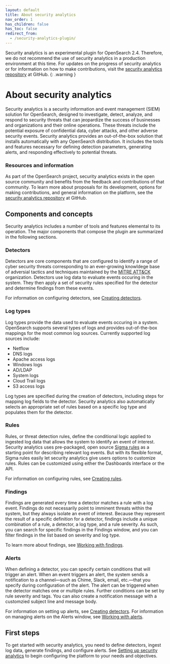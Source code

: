 ```yaml
---
layout: default
title: About security analytics
nav_order: 1
has_children: false
has_toc: false
redirect_from:
  - /security-analytics-plugin/
---
```


Security analytics is an experimental plugin for OpenSearch 2.4. Therefore, we do not recommend the use of security analytics in a production environment at this time. For updates on the progress of security analytics or for information on how to make contributions, visit the [security analytics repository](https://github.com/opensearch-project/security-analytics) at GitHub.
{: .warning }


# About security analytics

Security analytics is a security information and event management (SIEM) solution for OpenSearch, designed to investigate, detect, analyze, and respond to security threats that can jeopardize the success of businesses and organizations and their online operations. These threats include the potential exposure of confidential data, cyber attacks, and other adverse security events. Security analytics provides an out-of-the-box solution that installs automatically with any OpenSearch distribution. It includes the tools and features necessary for defining detection parameters, generating alerts, and responding effectively to potential threats.

### Resources and information

As part of the OpenSearch project, security analytics exists in the open source community and benefits from the feedback and contributions of that community. To learn more about proposals for its development, options for making contributions, and general information on the platform, see the [security analytics repository](https://github.com/opensearch-project/security-analytics) at GitHub.

## Components and concepts

Security analytics includes a number of tools and features elemental to its operation. The major components that compose the plugin are summarized in the following sections.

### Detectors

Detectors are core components that are configured to identify a range of cyber security threats corresponding to an ever-growing knowldege base of adversial tactics and techniques maintained by the [MITRE ATT&CK](https://attack.mitre.org/) organization. Detectors use log data to evaluate events occuring in the system. They then apply a set of security rules specified for the detector and determine findings from these events.

For information on configuring detectors, see [Creating detectors](#detectors-config).

### Log types

Log types provide the data used to evaluate events occuring in a system. OpenSearch supports several types of logs and provides out-of-the-box mappings for the most common log sources. Currently supported log sources include:
* Netflow
* DNS logs
* Apache access logs
* Windows logs
* AD/LDAP
* System logs
* Cloud Trail logs
* S3 access logs

Log types are specified during the creation of detectors, including steps for mapping log fields to the detector. Security analytics also automatically selects an appropriate set of rules based on a specific log type and populates them for the detector.

### Rules

Rules, or threat detection rules, define the conditional logic applied to ingested log data that allows the system to identify an event of interest. Security analytics uses pre-packaged, open source [Sigma rules](https://github.com/SigmaHQ/sigma) as a starting point for describing relevant log events. But with its flexible format, Sigma rules easily let security analytics give users options to customize rules. Rules can be customized using either the Dashboards interface or the API.

For information on configuring rules, see [Creating rules](#rules-config).

### Findings

Findings are generated every time a detector matches a rule with a log event. Findings do not necessarily point to imminent threats within the system, but they always isolate an event of interest. Because they represent the result of a specific definition for a detector, findings include a unique combination of a rule, a detector, a log type, and a rule severity. As such, you can search for specific findings in the Findings window, and you can filter findings in the list based on severity and log type.

To learn more about findings, see [Working with findings](#findings).

### Alerts

When defining a detector, you can specify certain conditions that will trigger an alert. When an event triggers an alert, the system sends a notification to a channel—such as Chime, Slack, email, etc.—that you specify during configuration of the alert. The alert can be triggered when the detector matches one or multiple rules. Further conditions can be set by rule severity and tags. You can also create a notification message with a customzied subject line and message body.

For information on setting up alerts, see [Creating detectors](#detectors-config). For information on managing alerts on the Alerts window, see [Working with alerts](#alerts).

## First steps

To get started with security analytics, you need to define detectors, ingest log data, generate findings, and configure alerts. See [Setting up security analytics](#config-index) to begin configuring the platform to your needs and objectives.

